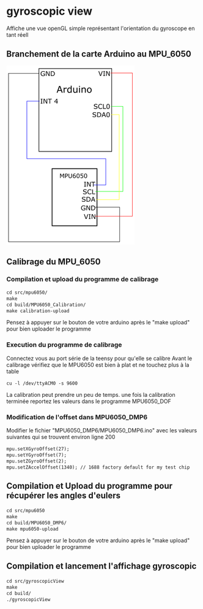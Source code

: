 # gyroscopic view  
Affiche une vue openGL simple représentant l'orientation du gyroscope en tant réell

## Branchement de la carte Arduino au MPU_6050

![](schemaMPU6050.png)

## Calibrage du MPU_6050 ##

### Compilation et upload du programme de calibrage
~~~{.sh}
cd src/mpu6050/
make
cd build/MPU6050_Calibration/
make calibration-upload
~~~

Pensez à appuyer sur le bouton de votre arduino après le "make upload" pour bien uploader le programme

### Execution du programme de calibrage
Connectez vous au port série de la teensy pour qu'elle se calibre
Avant le calibrage vérifiez que le MPU6050 est bien à plat et ne touchez plus à la table

~~~{.sh}
cu -l /dev/ttyACM0 -s 9600
~~~
La calibration peut prendre un peu de temps.
une fois la calibration terminée reportez les valeurs dans le programme MPU6050_DOF

### Modification de l'offset dans MPU6050_DMP6
Modifier le fichier "MPU6050_DMP6/MPU6050_DMP6.ino" avec les valeurs suivantes qui se trouvent environ ligne 200
~~~{.cpp}
mpu.setXGyroOffset(27);                                                                                      
mpu.setYGyroOffset(7);
mpu.setZGyroOffset(2);
mpu.setZAccelOffset(1340); // 1688 factory default for my test chip
~~~

## Compilation et Upload du programme pour récupérer les angles d'eulers
~~~{.sh}
cd src/mpu6050
make
cd build/MPU6050_DMP6/
make mpu6050-upload
~~~

Pensez à appuyer sur le bouton de votre arduino après le "make upload" pour bien uploader le programme

## Compilation et lancement l'affichage gyroscopic

~~~{.sh}
cd src/gyroscopicView
make
cd build/
./gyroscopicView
~~~



